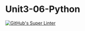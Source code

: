 # Unit3-06-Python
[![GitHub's Super Linter](https://github.com/ICS3UPROGRAMMINGALEXDM/Unit3-06-Python/workflows/GitHub's%20Super%20Linter/badge.svg)](https://github.com/ICS3UPROGRAMMINGALEXDM/Unit3-06-Python/actions)

